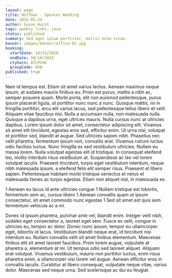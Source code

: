 ```yaml
---
layout: page
title: Huffman - Spencer Wedding
date: 2016-05-24
author: Susan Hurst
tags: weekly links, java
status: published
summary: Sed eget ipsum porttitor, mollis enim vitae.
banner: images/banner/office-01.jpg
booking:
  startDate: 10/15/2019
  endDate: 10/18/2019
  ctyhocn: ATLPCHX
  groupCode: HSW
published: true
---
```

Nam id tempus est. Etiam sit amet varius lectus. Aenean maximus neque ipsum, at sodales mauris finibus eu. Proin est purus, mattis a nibh ac, semper posuere quam. Morbi porta, elit non euismod pellentesque, purus ipsum placerat ligula, ut porttitor nunc nunc a nunc. Quisque mattis, mi in fringilla porttitor, arcu elit varius lacus, sed pellentesque tellus libero et velit. Aliquam vitae faucibus nisi. Nulla a accumsan nulla, non malesuada nulla. Quisque a dapibus urna, eget ultrices mauris. Nulla cursus nunc at ultricies dapibus.
Lorem ipsum dolor sit amet, consectetur adipiscing elit. Vivamus sit amet elit tincidunt, egestas eros sed, efficitur enim. Ut urna nisl, volutpat et porttitor sed, blandit at augue. Sed ultricies sapien nibh. Phasellus nec velit pharetra, fermentum ipsum non, convallis erat. Vivamus rutrum luctus odio facilisis luctus. Nunc fringilla ex sed vestibulum ultricies. Nullam eu massa lorem. Nulla volutpat egestas elit id tristique. In consequat eleifend leo, mollis interdum risus vestibulum at. Suspendisse ac leo vel lorem volutpat iaculis. Praesent tincidunt, turpis eget vestibulum interdum, neque nibh malesuada ipsum, a eleifend felis elit semper risus. Praesent et libero sapien. Pellentesque habitant morbi tristique senectus et netus et malesuada fames ac turpis egestas. Etiam non aliquet nisl, in malesuada ex.

1 Aenean eu lacus id ante ultricies congue
1 Nullam tristique est lobortis, fermentum sem ac, cursus libero
1 Aenean convallis quam ut ipsum consectetur, sit amet commodo nunc egestas
1 Sed sit amet est quis sem fermentum vehicula ac a mi.

Donec id ipsum pharetra, pulvinar ante vel, blandit enim. Integer velit nibh, sodales eget consectetur a, laoreet eget sem. Fusce ex velit, congue in ultricies eu, tempor ac dolor. Donec nunc ipsum, tempor eu ullamcorper eget, lobortis id lacus. Vestibulum blandit neque erat, id tincidunt nisi interdum eu. Nullam convallis velit sit amet finibus elementum. Maecenas finibus elit sit amet laoreet faucibus. Proin lorem augue, vulputate at pharetra a, elementum at mi. Ut tempus odio sed laoreet aliquet. Aliquam erat volutpat. Vivamus vestibulum, mauris non porttitor luctus, enim risus pharetra enim, a ullamcorper nisi lorem vel augue. Aenean efficitur eros in convallis iaculis. Curabitur at libero consequat, vulputate neque vitae, varius dolor. Maecenas sed neque urna. Sed scelerisque ac dui eu feugiat.
